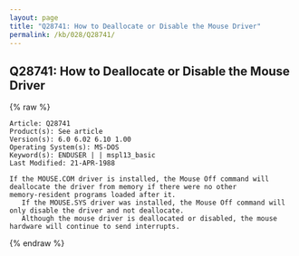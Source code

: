 ```yaml
---
layout: page
title: "Q28741: How to Deallocate or Disable the Mouse Driver"
permalink: /kb/028/Q28741/
---
```


## Q28741: How to Deallocate or Disable the Mouse Driver

{% raw %}

	Article: Q28741
	Product(s): See article
	Version(s): 6.0 6.02 6.10 1.00
	Operating System(s): MS-DOS
	Keyword(s): ENDUSER | | mspl13_basic
	Last Modified: 21-APR-1988
	
	If the MOUSE.COM driver is installed, the Mouse Off command will
	deallocate the driver from memory if there were no other
	memory-resident programs loaded after it.
	   If the MOUSE.SYS driver was installed, the Mouse Off command will
	only disable the driver and not deallocate.
	   Although the mouse driver is deallocated or disabled, the mouse
	hardware will continue to send interrupts.

{% endraw %}
